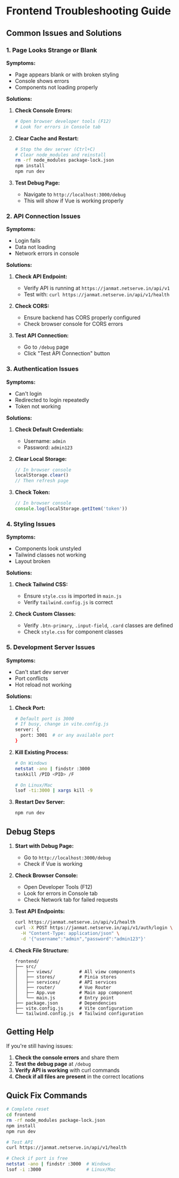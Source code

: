 # Frontend Troubleshooting Guide

## Common Issues and Solutions

### 1. Page Looks Strange or Blank

**Symptoms:**
- Page appears blank or with broken styling
- Console shows errors
- Components not loading properly

**Solutions:**

1. **Check Console Errors:**
   ```bash
   # Open browser developer tools (F12)
   # Look for errors in Console tab
   ```

2. **Clear Cache and Restart:**
   ```bash
   # Stop the dev server (Ctrl+C)
   # Clear node_modules and reinstall
   rm -rf node_modules package-lock.json
   npm install
   npm run dev
   ```

3. **Test Debug Page:**
   - Navigate to `http://localhost:3000/debug`
   - This will show if Vue is working properly

### 2. API Connection Issues

**Symptoms:**
- Login fails
- Data not loading
- Network errors in console

**Solutions:**

1. **Check API Endpoint:**
   - Verify API is running at `https://janmat.netserve.in/api/v1`
   - Test with: `curl https://janmat.netserve.in/api/v1/health`

2. **Check CORS:**
   - Ensure backend has CORS properly configured
   - Check browser console for CORS errors

3. **Test API Connection:**
   - Go to `/debug` page
   - Click "Test API Connection" button

### 3. Authentication Issues

**Symptoms:**
- Can't login
- Redirected to login repeatedly
- Token not working

**Solutions:**

1. **Check Default Credentials:**
   - Username: `admin`
   - Password: `admin123`

2. **Clear Local Storage:**
   ```javascript
   // In browser console
   localStorage.clear()
   // Then refresh page
   ```

3. **Check Token:**
   ```javascript
   // In browser console
   console.log(localStorage.getItem('token'))
   ```

### 4. Styling Issues

**Symptoms:**
- Components look unstyled
- Tailwind classes not working
- Layout broken

**Solutions:**

1. **Check Tailwind CSS:**
   - Ensure `style.css` is imported in `main.js`
   - Verify `tailwind.config.js` is correct

2. **Check Custom Classes:**
   - Verify `.btn-primary`, `.input-field`, `.card` classes are defined
   - Check `style.css` for component classes

### 5. Development Server Issues

**Symptoms:**
- Can't start dev server
- Port conflicts
- Hot reload not working

**Solutions:**

1. **Check Port:**
   ```bash
   # Default port is 3000
   # If busy, change in vite.config.js
   server: {
     port: 3001  # or any available port
   }
   ```

2. **Kill Existing Process:**
   ```bash
   # On Windows
   netstat -ano | findstr :3000
   taskkill /PID <PID> /F
   
   # On Linux/Mac
   lsof -ti:3000 | xargs kill -9
   ```

3. **Restart Dev Server:**
   ```bash
   npm run dev
   ```

## Debug Steps

1. **Start with Debug Page:**
   - Go to `http://localhost:3000/debug`
   - Check if Vue is working

2. **Check Browser Console:**
   - Open Developer Tools (F12)
   - Look for errors in Console tab
   - Check Network tab for failed requests

3. **Test API Endpoints:**
   ```bash
   curl https://janmat.netserve.in/api/v1/health
   curl -X POST https://janmat.netserve.in/api/v1/auth/login \
     -H "Content-Type: application/json" \
     -d '{"username":"admin","password":"admin123"}'
   ```

4. **Check File Structure:**
   ```
   frontend/
   ├── src/
   │   ├── views/          # All view components
   │   ├── stores/         # Pinia stores
   │   ├── services/       # API services
   │   ├── router/         # Vue Router
   │   ├── App.vue         # Main app component
   │   └── main.js         # Entry point
   ├── package.json        # Dependencies
   ├── vite.config.js      # Vite configuration
   └── tailwind.config.js  # Tailwind configuration
   ```

## Getting Help

If you're still having issues:

1. **Check the console errors** and share them
2. **Test the debug page** at `/debug`
3. **Verify API is working** with curl commands
4. **Check if all files are present** in the correct locations

## Quick Fix Commands

```bash
# Complete reset
cd frontend
rm -rf node_modules package-lock.json
npm install
npm run dev

# Test API
curl https://janmat.netserve.in/api/v1/health

# Check if port is free
netstat -ano | findstr :3000  # Windows
lsof -i :3000                 # Linux/Mac
``` 